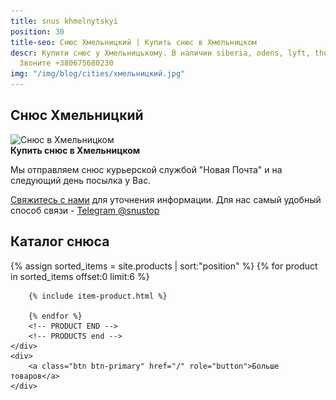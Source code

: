 ```yaml
---
title: snus khmelnytskyi
position: 30
title-seo: Снюс Хмельницкий | Купить снюс в Хмельницком
descr: Купити снюс у Хмельницькому. В наличии siberia, odens, lyft, thunder, general и другие.
  Звоните +380675680230
img: "/img/blog/cities/хмельницкий.jpg"
---
```


<section class="mb-4">
	<h1>Снюс Хмельницкий</h1>
	<div class="row">
		<div class="col-md-7">
			<img class="img-fluid" src="/img/blog/cities/хмельницкий.jpg" alt="Снюс в Хмельницком">
		</div>
		<div class="col-md-5">
			<strong>Купить снюс в Хмельницком</strong>
			<p>Мы отправляем снюс курьерской службой "Новая Почта" и на следующий день посылка у Вас.</p>
			<p><a href="#contactModal" data-toggle="modal" data-target="#contactModal">Свяжитесь с нами</a> для уточнения информации. Для нас самый удобный способ связи - <a href="//t.me/snustop" target="_blank" title="Telegram"><i class="icon-telegram"></i>Telegram @snustop</a></p>
		</div>
	</div>
</section>

<section class="mb-4">
	<h2>Каталог снюса</h2>
	<div class="row">
		<!-- PRODUCTS start -->
		<!-- PRODUCT START -->
		{% assign sorted_items = site.products | sort:"position" %}
		{% for product in sorted_items offset:0 limit:6 %}
		
		{% include item-product.html %}

		{% endfor %}
		<!-- PRODUCT END -->
		<!-- PRODUCTS end -->
	</div>
	<div>
		<a class="btn btn-primary" href="/" role="button">Больше товаров</a>
	</div>
</section>

